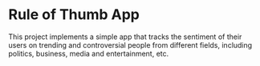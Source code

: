 # Rule of Thumb App

This project implements a simple app that tracks the sentiment of their users on trending and controversial people from different fields, including politics, business, media and entertainment, etc.